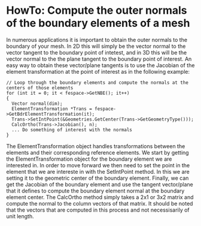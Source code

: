 # HowTo:  Compute the outer normals of the boundary elements of a mesh

In numerous applications it is important to obtain the outer normals to the boundary of your 
mesh.  In 2D this will simply be the vector normal to the vector tangent to the boundary point 
of intetest, and in 3D this will be the vector normal to the the plane tangent to the boundary 
point of interest.  An easy way to obtain these vector/plane tangents is to use the Jacobian
of the element transformation at the point of interest as in the following example:

```
// Loop through the boundary elements and compute the normals at the centers of those elements
for (int it = 0; it < fespace->GetNBE(); it++) 
{
  Vector normal(dim);
  ElementTransformation *Trans = fespace->GetBdrElementTransformation(it);
  Trans->SetIntPoint(&Geometries.GetCenter(Trans->GetGeometryType()));
  CalcOrtho(Trans->Jacobian(), n);
  ... Do something of interest with the normals
}
```

The ElementTransformation object handles transformations between the elements and their 
corresponding reference elements.  We start by getting the ElementTransformation object
for the boundary element we are interested in.  In order to move forward we then need to
set the point in the element that we are intereste in with the SetIntPoint method.  In this 
we are setting it to the geometric center of the boundary element.  Finally, we can get the 
Jacobian of the boundary element and use the tangent vector/plane that it defines to compute
the boundary element normal at the boundary element center.  The CalcOrtho method simply takes
a 2x1 or 3x2 matrix and compute the normal to the column vectors of that matrix.  It should 
be noted that the vectors that are computed in this process and not necessisarily of unit
length.